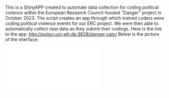 This is a ShinyAPP created to automate data collection for coding political violence within the European Research Council-funded "Danger" project in October 2023.
The script creates an app through which trained coders were coding political violence events for our ERC project. We were then able to automatically collect new data as they submit their codings.
Here is the link to the app: http://polsci.uni-wh.de:3838/danger-cain/
Below is the picture of the interface:

![Figure 1](shiny_interface.pdf)
